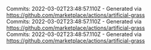Commits: 2022-03-02T23:48:57.110Z - Generated via https://github.com/marketplace/actions/artificial-grass
<br>
Commits: 2022-03-02T23:48:57.110Z - Generated via https://github.com/marketplace/actions/artificial-grass
<br>
Commits: 2022-03-02T23:48:57.110Z - Generated via https://github.com/marketplace/actions/artificial-grass
<br>
